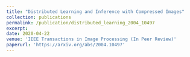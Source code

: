 ```yaml
---
title: "Distributed Learning and Inference with Compressed Images"
collection: publications
permalink: /publication/distributed_learning_2004_10497
excerpt:
date: 2020-04-22
venue: 'IEEE Transactions in Image Processing (In Peer Review)'
paperurl: 'https://arxiv.org/abs/2004.10497'
---
```

